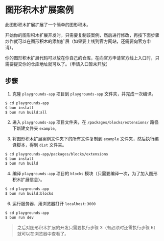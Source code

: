 # 图形积木扩展案例

此图形积木扩展扩展了一个简单的图形积木。

开始你的图形积木扩展开发时，只需要复制该案例，然后进行修改，再按下面步骤炒作就可以在图形积木的添加扩展（如果要上线到官方网站，还需要向官方申请）。

你的图形积木扩展代码可以放在你自己的仓库，在向官方申请官方线上入口时，只需要提交你的仓库地址就可以了。（申请入口暂未开放）

## 步骤

1. 克隆 `playgrounds-app` 项目到 `playgrounds-app` 文件夹，并完成一次编译。

```bash
$ cd playgrounds-app
$ bun install
$ bun run build:all
```

2. 进入 `playgrounds-app` 项目文件夹，在 `/packages/blocks/extensions/` 路径下新建文件夹 `example`。

3. 将图形积木扩展案例文件夹下的所有文件复制到 `example` 文件夹，然后执行编译脚本，得到 `dist` 文件夹。

```bash
$ cd playgrounds-app/packages/blocks/extensions
$ bun install
$ bun run build
```

4. 编译 `playgrounds-app` 项目的 `blocks` 模块（只需要编译一次，为了加入图形积木扩展信息）。

```bash
$ cd playgrounds-app
$ bun run build:blocks
```

6. 运行服务器，用浏览器打开 `localhost:3000`

```bash
$ cd playgrounds-app
$ bun run dev
```

> 之后对图形积木扩展的开发只需要执行步骤 3（有必须时还需执行步骤 6）就可以在浏览器中查看了。
